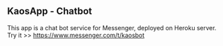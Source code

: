 ## KaosApp - Chatbot  <return>
This app is a chat bot service for Messenger, deployed on Heroku server. <return>
Try it >> https://www.messenger.com/t/kaosbot

